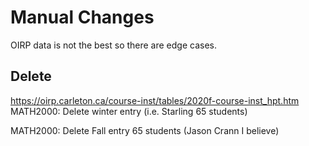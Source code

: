 # Manual Changes
OIRP data is not the best so there are edge cases.

## Delete
https://oirp.carleton.ca/course-inst/tables/2020f-course-inst_hpt.htm
MATH2000: Delete winter entry (i.e. Starling 65 students)

MATH2000: Delete Fall entry 65 students (Jason Crann I believe)
